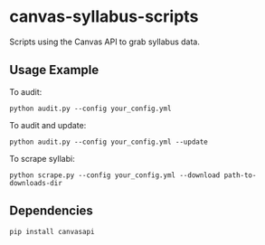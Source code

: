 # canvas-syllabus-scripts
Scripts using the Canvas API to grab syllabus data.


## Usage Example

To audit:

```
python audit.py --config your_config.yml
```

To audit and update:

```
python audit.py --config your_config.yml --update
```

To scrape syllabi:

```
python scrape.py --config your_config.yml --download path-to-downloads-dir
```

## Dependencies
```
pip install canvasapi
```
